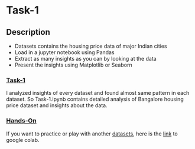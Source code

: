 # Task-1


## Description

- Datasets contains the housing price data of major Indian cities
- Load in a jupyter notebook using Pandas 
- Extract as many insights as you can by looking at the data 
- Present the insights using Matplotlib or Seaborn 


### [Task-1](/Data%20Science/Task-1/Task-1.ipynb)

I analyzed insights of every dataset and found almost same pattern in each dataset. So Task-1.ipynb contains detailed analysis of Bangalore housing price dataset and insights about the data.


### [Hands-On](/Data%20Science/Task-1/Hands-On.ipynb)

If you want to practice or play with another [datasets](/Data%20Science/Task-1/Datasets), here is the [link]() to google colab.

